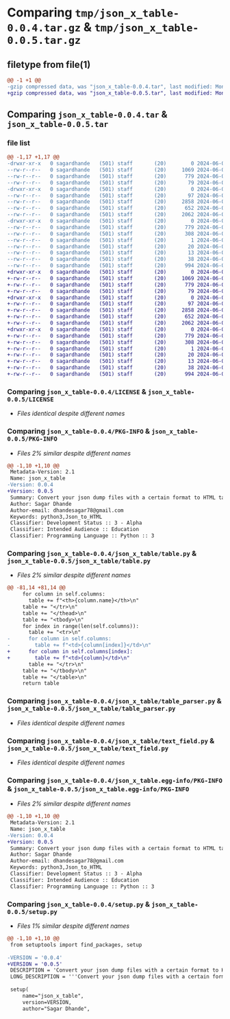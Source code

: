 # Comparing `tmp/json_x_table-0.0.4.tar.gz` & `tmp/json_x_table-0.0.5.tar.gz`

## filetype from file(1)

```diff
@@ -1 +1 @@
-gzip compressed data, was "json_x_table-0.0.4.tar", last modified: Mon Jun  3 03:45:21 2024, max compression
+gzip compressed data, was "json_x_table-0.0.5.tar", last modified: Mon Jun  3 03:56:06 2024, max compression
```

## Comparing `json_x_table-0.0.4.tar` & `json_x_table-0.0.5.tar`

### file list

```diff
@@ -1,17 +1,17 @@
-drwxr-xr-x   0 sagardhande   (501) staff       (20)        0 2024-06-03 03:45:21.592771 json_x_table-0.0.4/
--rw-r--r--   0 sagardhande   (501) staff       (20)     1069 2024-06-01 03:27:44.000000 json_x_table-0.0.4/LICENSE
--rw-r--r--   0 sagardhande   (501) staff       (20)      779 2024-06-03 03:45:21.592415 json_x_table-0.0.4/PKG-INFO
--rw-r--r--   0 sagardhande   (501) staff       (20)       79 2024-06-01 03:27:44.000000 json_x_table-0.0.4/README.md
-drwxr-xr-x   0 sagardhande   (501) staff       (20)        0 2024-06-03 03:45:21.589418 json_x_table-0.0.4/json_x_table/
--rw-r--r--   0 sagardhande   (501) staff       (20)       97 2024-06-02 06:18:13.000000 json_x_table-0.0.4/json_x_table/__init__.py
--rw-r--r--   0 sagardhande   (501) staff       (20)     2858 2024-06-03 03:39:34.000000 json_x_table-0.0.4/json_x_table/table.py
--rw-r--r--   0 sagardhande   (501) staff       (20)      652 2024-06-03 03:21:50.000000 json_x_table-0.0.4/json_x_table/table_parser.py
--rw-r--r--   0 sagardhande   (501) staff       (20)     2062 2024-06-03 03:40:04.000000 json_x_table-0.0.4/json_x_table/text_field.py
-drwxr-xr-x   0 sagardhande   (501) staff       (20)        0 2024-06-03 03:45:21.591801 json_x_table-0.0.4/json_x_table.egg-info/
--rw-r--r--   0 sagardhande   (501) staff       (20)      779 2024-06-03 03:45:21.000000 json_x_table-0.0.4/json_x_table.egg-info/PKG-INFO
--rw-r--r--   0 sagardhande   (501) staff       (20)      308 2024-06-03 03:45:21.000000 json_x_table-0.0.4/json_x_table.egg-info/SOURCES.txt
--rw-r--r--   0 sagardhande   (501) staff       (20)        1 2024-06-03 03:45:21.000000 json_x_table-0.0.4/json_x_table.egg-info/dependency_links.txt
--rw-r--r--   0 sagardhande   (501) staff       (20)       20 2024-06-03 03:45:21.000000 json_x_table-0.0.4/json_x_table.egg-info/requires.txt
--rw-r--r--   0 sagardhande   (501) staff       (20)       13 2024-06-03 03:45:21.000000 json_x_table-0.0.4/json_x_table.egg-info/top_level.txt
--rw-r--r--   0 sagardhande   (501) staff       (20)       38 2024-06-03 03:45:21.592903 json_x_table-0.0.4/setup.cfg
--rw-r--r--   0 sagardhande   (501) staff       (20)      994 2024-06-03 03:41:42.000000 json_x_table-0.0.4/setup.py
+drwxr-xr-x   0 sagardhande   (501) staff       (20)        0 2024-06-03 03:56:06.830399 json_x_table-0.0.5/
+-rw-r--r--   0 sagardhande   (501) staff       (20)     1069 2024-06-01 03:27:44.000000 json_x_table-0.0.5/LICENSE
+-rw-r--r--   0 sagardhande   (501) staff       (20)      779 2024-06-03 03:56:06.830090 json_x_table-0.0.5/PKG-INFO
+-rw-r--r--   0 sagardhande   (501) staff       (20)       79 2024-06-01 03:27:44.000000 json_x_table-0.0.5/README.md
+drwxr-xr-x   0 sagardhande   (501) staff       (20)        0 2024-06-03 03:56:06.828104 json_x_table-0.0.5/json_x_table/
+-rw-r--r--   0 sagardhande   (501) staff       (20)       97 2024-06-02 06:18:13.000000 json_x_table-0.0.5/json_x_table/__init__.py
+-rw-r--r--   0 sagardhande   (501) staff       (20)     2858 2024-06-03 03:53:18.000000 json_x_table-0.0.5/json_x_table/table.py
+-rw-r--r--   0 sagardhande   (501) staff       (20)      652 2024-06-03 03:21:50.000000 json_x_table-0.0.5/json_x_table/table_parser.py
+-rw-r--r--   0 sagardhande   (501) staff       (20)     2062 2024-06-03 03:40:04.000000 json_x_table-0.0.5/json_x_table/text_field.py
+drwxr-xr-x   0 sagardhande   (501) staff       (20)        0 2024-06-03 03:56:06.829681 json_x_table-0.0.5/json_x_table.egg-info/
+-rw-r--r--   0 sagardhande   (501) staff       (20)      779 2024-06-03 03:56:06.000000 json_x_table-0.0.5/json_x_table.egg-info/PKG-INFO
+-rw-r--r--   0 sagardhande   (501) staff       (20)      308 2024-06-03 03:56:06.000000 json_x_table-0.0.5/json_x_table.egg-info/SOURCES.txt
+-rw-r--r--   0 sagardhande   (501) staff       (20)        1 2024-06-03 03:56:06.000000 json_x_table-0.0.5/json_x_table.egg-info/dependency_links.txt
+-rw-r--r--   0 sagardhande   (501) staff       (20)       20 2024-06-03 03:56:06.000000 json_x_table-0.0.5/json_x_table.egg-info/requires.txt
+-rw-r--r--   0 sagardhande   (501) staff       (20)       13 2024-06-03 03:56:06.000000 json_x_table-0.0.5/json_x_table.egg-info/top_level.txt
+-rw-r--r--   0 sagardhande   (501) staff       (20)       38 2024-06-03 03:56:06.830517 json_x_table-0.0.5/setup.cfg
+-rw-r--r--   0 sagardhande   (501) staff       (20)      994 2024-06-03 03:55:09.000000 json_x_table-0.0.5/setup.py
```

### Comparing `json_x_table-0.0.4/LICENSE` & `json_x_table-0.0.5/LICENSE`

 * *Files identical despite different names*

### Comparing `json_x_table-0.0.4/PKG-INFO` & `json_x_table-0.0.5/PKG-INFO`

 * *Files 2% similar despite different names*

```diff
@@ -1,10 +1,10 @@
 Metadata-Version: 2.1
 Name: json_x_table
-Version: 0.0.4
+Version: 0.0.5
 Summary: Convert your json dump files with a certain format to HTML tables in a fast and efficient way
 Author: Sagar Dhande
 Author-email: dhandesagar78@gmail.com
 Keywords: python3,Json_to_HTML
 Classifier: Development Status :: 3 - Alpha
 Classifier: Intended Audience :: Education
 Classifier: Programming Language :: Python :: 3
```

### Comparing `json_x_table-0.0.4/json_x_table/table.py` & `json_x_table-0.0.5/json_x_table/table.py`

 * *Files 2% similar despite different names*

```diff
@@ -81,14 +81,14 @@
     for column in self.columns:
       table += f"<th>{column.name}</th>\n"
     table += "</tr>\n"
     table += "</thead>\n"
     table += "<tbody>\n"
     for index in range(len(self.columns)):
       table += "<tr>\n"
-      for column in self.columns:
-        table += f"<td>{column[index]}</td>\n"
+      for column in self.columns[index]:
+        table += f"<td>{column}</td>\n"
       table += "</tr>\n"
     table += "</tbody>\n"
     table += "</table>\n"
     return table
```

### Comparing `json_x_table-0.0.4/json_x_table/table_parser.py` & `json_x_table-0.0.5/json_x_table/table_parser.py`

 * *Files identical despite different names*

### Comparing `json_x_table-0.0.4/json_x_table/text_field.py` & `json_x_table-0.0.5/json_x_table/text_field.py`

 * *Files identical despite different names*

### Comparing `json_x_table-0.0.4/json_x_table.egg-info/PKG-INFO` & `json_x_table-0.0.5/json_x_table.egg-info/PKG-INFO`

 * *Files 2% similar despite different names*

```diff
@@ -1,10 +1,10 @@
 Metadata-Version: 2.1
 Name: json_x_table
-Version: 0.0.4
+Version: 0.0.5
 Summary: Convert your json dump files with a certain format to HTML tables in a fast and efficient way
 Author: Sagar Dhande
 Author-email: dhandesagar78@gmail.com
 Keywords: python3,Json_to_HTML
 Classifier: Development Status :: 3 - Alpha
 Classifier: Intended Audience :: Education
 Classifier: Programming Language :: Python :: 3
```

### Comparing `json_x_table-0.0.4/setup.py` & `json_x_table-0.0.5/setup.py`

 * *Files 1% similar despite different names*

```diff
@@ -1,10 +1,10 @@
 from setuptools import find_packages, setup
 
-VERSION = '0.0.4' 
+VERSION = '0.0.5' 
 DESCRIPTION = 'Convert your json dump files with a certain format to HTML tables in a fast and efficient way'
 LONG_DESCRIPTION = '''Convert your json dump files with a certain format to HTML tables in a fast and efficient way.\nYou may want to override the functions in order to match any format that you want, with specific customizable column values.'''
 
 setup(
     name="json_x_table", 
     version=VERSION,
     author="Sagar Dhande",
```

